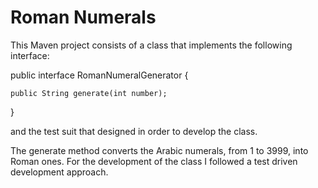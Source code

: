 Roman Numerals
===============

This Maven project consists of a class that implements
the following interface:

public interface RomanNumeralGenerator {

    public String generate(int number);

}

and the test suit that designed in order to develop the class.

The generate method converts the Arabic numerals, from 1 to 3999, 
into Roman ones.
For the development of the class I followed a test driven development 
approach.